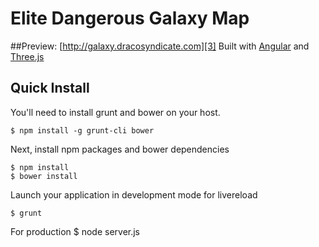 # Elite Dangerous Galaxy Map
##Preview: [http://galaxy.dracosyndicate.com][3]
Built with [Angular][1] and [Three.js][2]

## Quick Install
You'll need to install grunt and bower on your host.

    $ npm install -g grunt-cli bower

Next, install npm packages and bower dependencies

    $ npm install
    $ bower install

Launch your application in development mode for livereload

    $ grunt

For production
    $ node server.js

[1]: https://angularjs.org/
[2]: http://threejs.org/
[3]: http://galaxy.dracosyndicate.com
